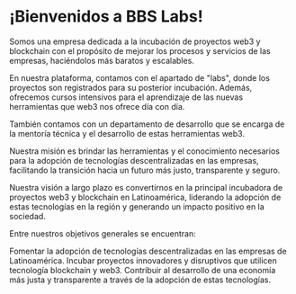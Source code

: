 # ¡Bienvenidos a BBS Labs! 

Somos una empresa dedicada a la incubación de proyectos web3 y blockchain con el propósito de mejorar los procesos y servicios de las empresas, haciéndolos más baratos y escalables.

En nuestra plataforma, contamos con el apartado de "labs", donde los proyectos son registrados para su posterior incubación. Además, ofrecemos cursos intensivos para el aprendizaje de las nuevas herramientas que web3 nos ofrece día con día.

También contamos con un departamento de desarrollo que se encarga de la mentoría técnica y el desarrollo de estas herramientas web3.

Nuestra misión es brindar las herramientas y el conocimiento necesarios para la adopción de tecnologías descentralizadas en las empresas, facilitando la transición hacia un futuro más justo, transparente y seguro.

Nuestra visión a largo plazo es convertirnos en la principal incubadora de proyectos web3 y blockchain en Latinoamérica, liderando la adopción de estas tecnologías en la región y generando un impacto positivo en la sociedad.

Entre nuestros objetivos generales se encuentran:

Fomentar la adopción de tecnologías descentralizadas en las empresas de Latinoamérica.
Incubar proyectos innovadores y disruptivos que utilicen tecnología blockchain y web3.
Contribuir al desarrollo de una economía más justa y transparente a través de la adopción de estas tecnologías.
